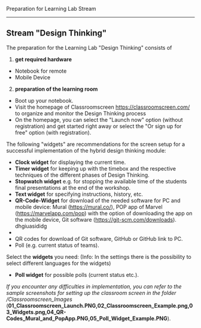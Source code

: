 Preparation for Learning Lab Stream

---
## Stream "Design Thinking"

The preparation for the Learning Lab "Design Thinking" consists of 

1. **get required hardware**  
	
 * Notebook for remote
 * Mobile Device
	
2. **preparation of the learning room**   

  * Boot up your notebook.
  * Visit the homepage of Classroomscreen https://classroomscreen.com/ to organize and monitor the Design Thinking process
  * On the homepage, you can select the "Launch now" option (without registration) and get started right away or select the "Or sign up for free" option (with registration). 

The following "widgets" are recommendations for the screen setup for a successful implementation of the hybrid design thinking module: 
- **Clock widget** for displaying the current time.
- **Timer widget** for keeping up with the timebox and the respective techniques of the different phases of Design Thinking.
- **Stopwatch widget** e.g. for stopping the available time of the students final presentations at the end of the workshop. 
- **Text widget** for specifying instructions, history, etc.
- **QR-Code-Widget** for download of the needed software for PC and mobile device: Mural (<https://mural.co/>), POP app of Marvel (<https://marvelapp.com/pop>) with the option of downloading the app on the mobile device, Git software (<https://git-scm.com/downloads>).
dhgiuasididg
- 
- QR codes for download of Git software, GitHub or GitHub link to PC.
- Poll (e.g. current status of teams).

Select the **widgets** you need: (Info: In the settings there is the possibility to select different languages for the widgets)
- **Poll widget** for possible polls (current status etc.).



*If you encounter any difficulties in implementation, you can refer to the sample screenshots for setting up the classroom screen in the folder /Classroomscreen_Images* (**01_Classroomscreen_Launch.PNG,02_Classroomscreen_Example.png,03_Widgets.png,04_QR-Codes_Mural_and_PopApp.PNG,05_Poll_Widget_Example.PNG**).
